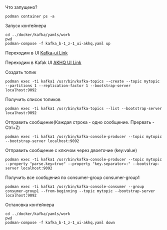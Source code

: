 
Что запущено?
```shell
podman container ps -a
```

Запуск контейнера
```shell
cd ../docker/kafka/yamls/work
pwd 
podman-compose -f kafka_b-1_z-1_ui-akhq.yaml up
```
Переходим в UI [Kafka-ui Link](http://localhost:8081/)

Переходим в Kafak UI [AKHQ UI Link](http://localhost:8080/)

Создать топик
```shell
podman exec -ti kafka1 /usr/bin/kafka-topics --create --topic mytopic --partitions 1 --replication-factor 1 --bootstrap-server localhost:9092
```

Получить список топиков
```shell
podman exec -ti kafka1 /usr/bin/kafka-topics --list --bootstrap-server localhost:9092
```

Отправить сообщение(Каждая строка - одно сообщение. Прервать - Ctrl+Z)
```shell
podman exec -ti kafka1 /usr/bin/kafka-console-producer --topic mytopic --bootstrap-server localhost:9092
```

Отправить сообщение c ключом через двоеточие (key:value)
```shell
podman exec -ti kafka1 /usr/bin/kafka-console-producer --topic mytopic --property "parse.key=true" --property "key.separator=:" --bootstrap-server localhost:9092
```

Получить все сообщения по consumer-group consumer-group1
```shell
podman exec -ti kafka1 /usr/bin/kafka-console-consumer --group consumer-group1 --from-beginning --topic mytopic --bootstrap-server localhost:9092 
```

Остановка контейнера
```shell
cd ../docker/kafka/yamls/work
pwd 
podman-compose -f kafka_b-1_z-1_ui-akhq.yaml down
```